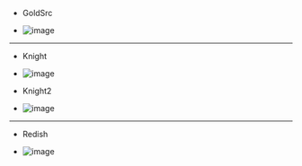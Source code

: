- GoldSrc

- ![image](https://github.com/PhillipThePaster/ImguiThemes/assets/49299203/3f85ac54-de38-4330-a2b9-63452fbe6790)

---------------   ---------------   ---------------   ---------------   ---------------   ---------------   ---------------    
- Knight

- ![image](https://github.com/PhillipThePaster/ImguiThemes/assets/49299203/27187b85-3a42-4557-9006-a76769c7a624)

- Knight2

- ![image](https://github.com/PhillipThePaster/ImguiThemes/assets/49299203/a947c78b-0051-49f1-af3d-de932c1a4090)





---------------   ---------------   ---------------   ---------------   ---------------   ---------------   ---------------    
- Redish

- ![image](https://github.com/PhillipThePaster/ImguiThemes/assets/49299203/f99958c0-ed9f-4917-8c8b-517687e2a597)

